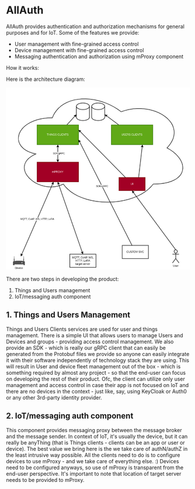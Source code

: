 # AllAuth

AllAuth provides authentication and authorization mechanisms for general purposes and for IoT. Some of the features we provide:

- User management with fine-grained access control
- Device management with fine-grained access control
- Messaging authentication and authorization using mProxy component

How it works:

Here is the architecture diagram:

![architecture](architecture.png)

There are two steps in developing the product:

1. Things and Users management
2. IoT/messaging auth component

## 1. Things and Users Management

Things and Users Clients services are used for user and things management. There is a simple UI that allows users to manage Users and Devices and groups - providing access control management. We also provide an SDK - which is really our gRPC client that can easily be generated from the Protobuf files we provide so anyone can easily integrate it with their software independently of technology stack they are using. This will result in User and device fleet management out of the box - which is something required by almost any project - so that the end-user can focus on developing the rest of their product. Ofc, the client can utilize only user management and access control in case their app is not focused on IoT and there are no devices in the context - just like, say, using KeyCloak or Auth0 or any other 3rd-party identity provider.

## 2. IoT/messaging auth component

This component provides messaging proxy between the message broker and the message sender. In context of IoT, it's usually the device, but it can really be anyThing (that is Things clients - clients can be an app or user or device). The best value we bring here is the we take care of authN/authZ in the least intrusive way possible. All the clients need to do is to configure devices to use mProxy - and we take care of everything else. :) Devices need to be configured anyways, so use of mProxy is transparent from the end-user perspective.
It's important to note that location of target server needs to be provided to mProxy.
